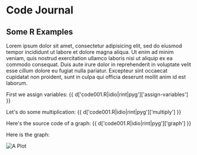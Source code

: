 # Code Journal

## Some R Examples

Lorem ipsum dolor sit amet, consectetur adipisicing elit, sed do eiusmod tempor incididunt ut labore et dolore magna aliqua. Ut enim ad minim veniam, quis nostrud exercitation ullamco laboris nisi ut aliquip ex ea commodo consequat. Duis aute irure dolor in reprehenderit in voluptate velit esse cillum dolore eu fugiat nulla pariatur. Excepteur sint occaecat cupidatat non proident, sunt in culpa qui officia deserunt mollit anim id est laborum.


First we assign variables:
{{ d['code001.R|idio|rint|pyg']['assign-variables'] }}

Let's do some multiplication:
{{ d['code001.R|idio|rint|pyg']['multiply'] }}

Here's the source code of a graph:
{{ d['code001.R|idio|rint|pyg']['graph'] }}

Here is the graph:

![A Plot](plot.png)

